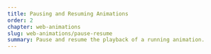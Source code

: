 ```yaml
---
title: Pausing and Resuming Animations
order: 2
chapter: web-animations
slug: web-animations/pause-resume
summary: Pause and resume the playback of a running animation.
---
```

